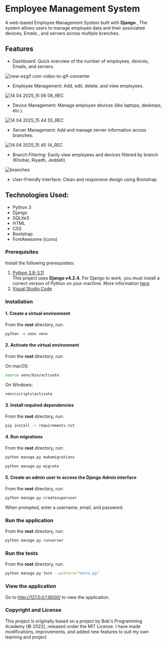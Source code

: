 # Employee Management System

A web-based Employee Management System built with __Django__ , The system allows users to manage employee data and their associated devices, Emails , and servers across multiple branches.

 
## Features

- Dashboard: Quick overview of the number of employees, devices, Emails, and servers.

![new-ezgif com-video-to-gif-converter](https://github.com/user-attachments/assets/c2df9449-90be-4ca3-a97d-d077f3f3e38f)

- Employee Management: Add, edit, delete, and view employees.

![14 04 2025_15 06 08_REC](https://github.com/user-attachments/assets/f2874fa6-aa13-4a33-a394-845b5bacaeb1)



- Device Management: Manage employee devices (like laptops, desktops, etc.).

![14 04 2025_15 44 55_REC](https://github.com/user-attachments/assets/a4e79414-b2b5-4498-80b2-6f6ac1882e45)


-  Server Management: Add and manage server information across branches.

![14 04 2025_15 45 14_REC](https://github.com/user-attachments/assets/41ee131d-e1f0-4448-b80a-207bca7cb92f)

-  Branch Filtering: Easily view employees and devices filtered by branch (Khobar, Riyadh, Jeddah).

  ![branches](https://github.com/user-attachments/assets/695abf1c-5692-4776-b450-34bc18413763)

-   User-Friendly Interface: Clean and responsive design using Bootstrap.

## Technologies Used:
- Python 3
- Django
- SQLite3
- HTML
- CSS
-  Bootstrap
-  FontAwesome (icons)





### Prerequisites

Install the following prerequisites:

1. [Python 3.8-3.11](https://www.python.org/downloads/)
<br> This project uses **Django v4.2.4**. For Django to work, you must install a correct version of Python on your machine. More information [here](https://django.readthedocs.io/en/stable/faq/install.html).
2. [Visual Studio Code](https://code.visualstudio.com/download)


### Installation

#### 1. Create a virtual environment

From the **root** directory, run:

```bash
python -m venv venv
```

#### 2. Activate the virtual environment

From the **root** directory, run:

On macOS:

```bash
source venv/bin/activate
```

On Windows:

```bash
venv\scripts\activate
```

#### 3. Install required dependencies

From the **root** directory, run:

```bash
pip install -r requirements.txt
```

#### 4. Run migrations

From the **root** directory, run:

```bash
python manage.py makemigrations
```
```bash
python manage.py migrate
```

#### 5. Create an admin user to access the Django Admin interface

From the **root** directory, run:

```bash
python manage.py createsuperuser
```

When prompted, enter a username, email, and password.


### Run the application

From the **root** directory, run:

```bash
python manage.py runserver
```


### Run the tests

From the **root** directory, run:

```bash
python manage.py test --pattern="tests.py"

```


### View the application

Go to http://127.0.0.1:8000/ to view the application.


### Copyright and License
This project is originally based on a project by Bob's Programming Academy (© 2022), released under the MIT License.
I have made modifications, improvements, and added new features to suit my own learning and project 
